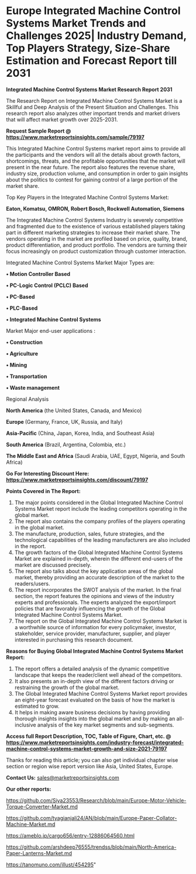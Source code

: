 # Europe Integrated Machine Control Systems Market Trends and Challenges 2025| Industry Demand, Top Players Strategy, Size-Share Estimation and Forecast Report till 2031

<strong>Integrated Machine Control Systems Market Research Report 2031</strong>

The Research Report on Integrated Machine Control Systems Market is a Skillful and Deep Analysis of the Present Situation and Challenges. This research report also analyzes other important trends and market drivers that will affect market growth over 2025-2031.

<strong>Request Sample Report @ <a href=https://www.marketreportsinsights.com/sample/79197>https://www.marketreportsinsights.com/sample/79197</a></strong>

This Integrated Machine Control Systems market report aims to provide all the participants and the vendors will all the details about growth factors, shortcomings, threats, and the profitable opportunities that the market will present in the near future. The report also features the revenue share, industry size, production volume, and consumption in order to gain insights about the politics to contest for gaining control of a large portion of the market share.

Top Key Players in the Integrated Machine Control Systems Market:

<strong>Eaton, Komatsu, OMRON, Robert Bosch, Rockwell Automation, Siemens</strong>

The Integrated Machine Control Systems Industry is severely competitive and fragmented due to the existence of various established players taking part in different marketing strategies to increase their market share. The vendors operating in the market are profiled based on price, quality, brand, product differentiation, and product portfolio. The vendors are turning their focus increasingly on product customization through customer interaction.

Integrated Machine Control Systems Market Major Types are:

<strong>• Motion Controller Based

• PC-Logic Control (PCLC) Based

• PC-Based

• PLC-Based

• Integrated Machine Control Systems</strong>

Market Major end-user applications :

<strong>• Construction

• Agriculture

• Mining

• Transportation

• Waste management</strong>

Regional Analysis

</u><strong><b>North America</b></strong> (the United States, Canada, and Mexico)

<strong><b>Europe </b></strong>(Germany, France, UK, Russia, and Italy)

<strong><b>Asia-Pacific</b></strong> (China, Japan, Korea, India, and Southeast Asia)

<strong><b>South America</b></strong> (Brazil, Argentina, Colombia, etc.)

<strong><b>The Middle East and Africa</b></strong> (Saudi Arabia, UAE, Egypt, Nigeria, and South Africa)

<strong>Go For Interesting Discount Here: <a href=https://www.marketreportsinsights.com/discount/79197>https://www.marketreportsinsights.com/discount/79197</a></strong>

<strong>Points Covered in The Report:</strong>
<ol>
  <li>The major points considered in the Global Integrated Machine Control Systems Market report include the leading competitors operating in the global market.</li>
  <li>The report also contains the company profiles of the players operating in the global market.</li>
  <li>The manufacture, production, sales, future strategies, and the technological capabilities of the leading manufacturers are also included in the report.</li>
  <li>The growth factors of the Global Integrated Machine Control Systems Market are explained in-depth, wherein the different end-users of the market are discussed precisely.</li>
  <li>The report also talks about the key application areas of the global market, thereby providing an accurate description of the market to the readers/users.</li>
  <li>The report incorporates the SWOT analysis of the market. In the final section, the report features the opinions and views of the industry experts and professionals. The experts analyzed the export/import policies that are favorably influencing the growth of the Global Integrated Machine Control Systems Market.</li>
  <li>The report on the Global Integrated Machine Control Systems Market is a worthwhile source of information for every policymaker, investor, stakeholder, service provider, manufacturer, supplier, and player interested in purchasing this research document.</li>
</ol>
<strong>Reasons for Buying Global Integrated Machine Control Systems Market Report:</strong>

<ol>
  <li>The report offers a detailed analysis of the dynamic competitive landscape that keeps the reader/client well ahead of the competitors.</li>
  <li>It also presents an in-depth view of the different factors driving or restraining the growth of the global market.</li>
  <li>The Global Integrated Machine Control Systems Market report provides an eight-year forecast evaluated on the basis of how the market is estimated to grow.</li>
  <li>It helps in making aware business decisions by having providing thorough insights insights into the global market and by making an all-inclusive analysis of the key market segments and sub-segments.</li>
</ol>
<strong>Access full Report Description, TOC, Table of Figure, Chart, etc. @ <a href=https://www.marketreportsinsights.com/industry-forecast/integrated-machine-control-systems-market-growth-and-size-2021-79197>https://www.marketreportsinsights.com/industry-forecast/integrated-machine-control-systems-market-growth-and-size-2021-79197</a></strong>


Thanks for reading this article; you can also get individual chapter wise section or region wise report version like Asia, United States, Europe.

<strong>Contact Us:</strong>
sales@marketreportsinsights.com

<strong>Our other reports:</strong>

<a href=https://github.com/Siya23553/Research/blob/main/Europe-Motor-Vehicle-Torque-Converter-Market.md>https://github.com/Siya23553/Research/blob/main/Europe-Motor-Vehicle-Torque-Converter-Market.md</a>

<a href=https://github.com/tyagianjali24/AN/blob/main/Europe-Paper-Collator-Machine-Market.md>https://github.com/tyagianjali24/AN/blob/main/Europe-Paper-Collator-Machine-Market.md</a>

<a href=https://ameblo.jp/cargo656/entry-12886064560.html>https://ameblo.jp/cargo656/entry-12886064560.html</a>

<a href=https://github.com/arshdeep76555/trendss/blob/main/North-America-Paper-Lanterns-Market.md>https://github.com/arshdeep76555/trendss/blob/main/North-America-Paper-Lanterns-Market.md</a>

<a href=https://tanomuno.com/illust/454295>https://tanomuno.com/illust/454295</a>"
